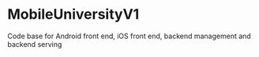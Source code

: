 # MobileUniversityV1
Code base for Android front end, iOS front end, backend management and backend serving
